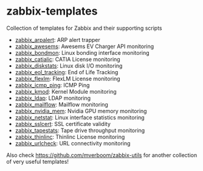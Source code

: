 # zabbix-templates

Collection of templates for Zabbix and their supporting scripts

* [zabbix_arpalert](zabbix-arpalert/): ARP alert trapper
* [zabbix_awesems](zabbix-awesems/): Awesems EV Charger API monitoring
* [zabbix_bondmon](zabbix-bondmon/): Linux bonding interface monitoring
* [zabbix_catialic](zabbix-catialic/): CATIA License monitoring
* [zabbix_diskstats](zabbix-diskstats/): Linux disk I/O monitoring
* [zabbix_eol_tracking](zabbix-eol-tracking/): End of Life Tracking
* [zabbix_flexlm](zabbix-flexlm/): FlexLM License monitoring
* [zabbix_icmp_ping](zabbix-icmp-ping/): ICMP Ping
* [zabbix_kmod](zabbix-kmod/): Kernel Module monitoring
* [zabbix_ldap](zabbix-ldap/): LDAP monitoring
* [zabbix_mailflow](zabbix-mailflow/): Mailflow monitoring
* [zabbix_nvidia_mem](zabbix-nvidia-mem/): Nvidia GPU memory monitoring
* [zabbix_netstat](zabbix-netstat/): Linux interface statistics monitoring
* [zabbix_sslcert](zabbix-sslcert/): SSL certificate validity
* [zabbix_tapestats](zabbix-tapestats/): Tape drive throughput monitoring
* [zabbix_thinlinc](zabbix-thinlinc/): Thinlinc License monitoring
* [zabbix_urlcheck](zabbix-urlcheck/): URL connectivity monitoring

Also check https://github.com/mverboom/zabbix-utils for another collection of very useful templates!

